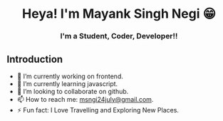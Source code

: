 # <h1 align="center">Heya! I'm Mayank Singh Negi 😁</h1>

### <h3 align="center">I'm a Student, Coder, Developer!!</h1>


## Introduction

- 🔭 I’m currently working on frontend.
- 🌱 I’m currently learning javascript.
- 👯 I’m looking to collaborate on github.
- 📫 How to reach me: msngi24july@gmail.com.
- ⚡ Fun fact: I Love Travelling and Exploring New Places.

